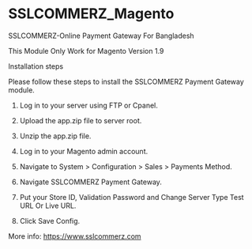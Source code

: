 # SSLCOMMERZ_Magento
SSLCOMMERZ-Online Payment Gateway For Bangladesh


This Module Only Work for Magento Version 1.9

Installation steps

Please follow these steps to install the SSLCOMMERZ Payment Gateway module.

1. Log in to your server using FTP or Cpanel.

2. Upload the app.zip file to server root.

3. Unzip the app.zip file.

4. Log in to your Magento admin account.

5. Navigate to System > Configuration > Sales > Payments Method.

6. Navigate SSLCOMMERZ Payment Gateway. 

7. Put your Store ID, Validation Password and Change Server Type Test URL Or Live URL.

8. Click Save Config.


More info: https://www.sslcommerz.com

